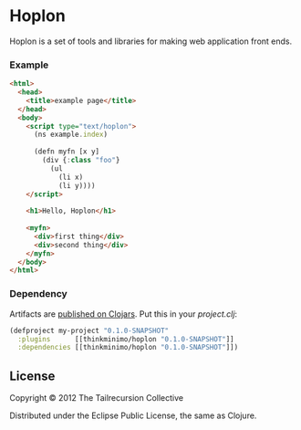 # Hoplon

Hoplon is a set of tools and libraries for making web application front ends. 

### Example

```html
<html>
  <head>
    <title>example page</title>
  </head>
  <body>
    <script type="text/hoplon">
      (ns example.index)
      
      (defn myfn [x y]
        (div {:class "foo"}
          (ul
            (li x)
            (li y))))
    </script>
    
    <h1>Hello, Hoplon</h1>
    
    <myfn>
      <div>first thing</div>
      <div>second thing</div>
    </myfn>
  </body>
</html>
```

### Dependency

Artifacts are [published on Clojars](https://clojars.org/tailrecursion/hoplon). 
Put this in your _project.clj_:

```clojure
(defproject my-project "0.1.0-SNAPSHOT"
  :plugins      [[thinkminimo/hoplon "0.1.0-SNAPSHOT"]]
  :dependencies [[thinkminimo/hoplon "0.1.0-SNAPSHOT"]])
```

## License

Copyright © 2012 The Tailrecursion Collective

Distributed under the Eclipse Public License, the same as Clojure.
